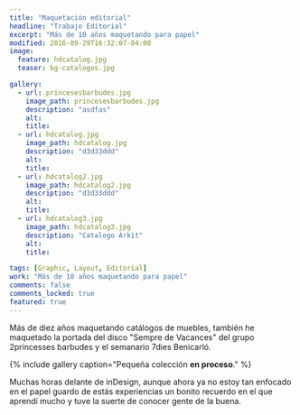 ```yaml
---
title: "Maquetación editorial"
headline: "Trabajo Editorial"
excerpt: "Más de 10 años maquetando para papel"
modified: 2016-09-29T16:32:07-04:00
image:
  feature: hdcatalog.jpg
  teaser: bg-catalogos.jpg

gallery:
  - url: princesesbarbudes.jpg
    image_path: princesesbarbudes.jpg
    description: "asdfas"
    alt:
    title:
  - url: hdcatalog.jpg
    image_path: hdcatalog.jpg
    description: "d3d33ddd"
    alt:
    title:
  - url: hdcatalog2.jpg
    image_path: hdcatalog2.jpg
    description: "d3d33ddd"
    alt:
    title:
  - url: hdcatalog3.jpg
    image_path: hdcatalog3.jpg
    description: "Catalogo Arkit"
    alt:
    title:

tags: [Graphic, Layout, Editorial]
work: "Más de 10 años maquetando para papel"
comments: false
comments_locked: true
featured: true
---
```


Más de diez años maquetando catálogos de muebles, también he maquetado la portada del disco "Sempre de Vacances" del grupo 2princesses barbudes y el semanario 7dies Benicarló.

{% include gallery caption="Pequeña colección **en proceso**." %}

Muchas horas delante de inDesign, aunque ahora ya no estoy tan enfocado en el papel guardo de estás experiencias un bonito recuerdo en el que aprendí mucho y tuve la suerte de conocer gente de la buena.
